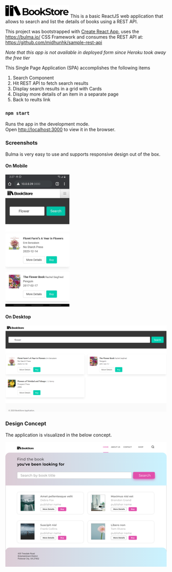 <img src="public/logo.png">
This is a basic ReactJS web application that allows to search and list the details of books using a REST API.

This project was bootstrapped with [Create React App](https://github.com/facebook/create-react-app), 
uses the https://bulma.io/ CSS Framework and  consumes the REST API at: https://github.com/midhunhk/sample-rest-api

_Note that this app is not available in deployed form since Heroku took away the free tier_

This Single Page Application (SPA) accomplishes the following items

1. Search Component
2. Hit REST API to fetch search results
3. Display search results in a grid with Cards
4. Display more details of an item in a separate page
5. Back to reults link

### `npm start`

Runs the app in the development mode.<br />
Open [http://localhost:3000](http://localhost:3000) to view it in the browser.

### Screenshots
Bulma is very easy to use and supports responsive design out of the box.

#### On Mobile
<img src="screenshots/bookstore_mobile.jpg" width="200"> 

#### On Desktop
<img src="screenshots/bookstore_web.png">

### Design Concept
The application is visualized in the below concept.

<img src="screenshots/bookstore_design_concept.png">
